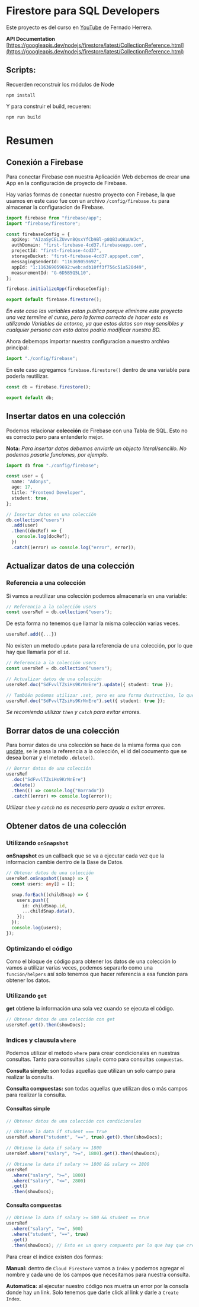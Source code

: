 # Firestore para SQL Developers

Este proyecto es del curso en [YouTube](https://www.youtube.com/playlist?list=PLCKuOXG0bPi29EkcAuVCln9ISbExcQk66) de Fernado Herrera.

**API Documentation** [https://googleapis.dev/nodejs/firestore/latest/CollectionReference.html](https://googleapis.dev/nodejs/firestore/latest/CollectionReference.html)

## Scripts:

Recuerden reconstruir los módulos de Node

```
npm install
```

Y para construir el build, recueren:

```
npm run build
```

# Resumen

## Conexión a Firebase

Para conectar Firebase con nuestra Aplicación Web debemos de crear una App en la configuración de proyecto de Firebase.

Hay varias formas de conectar nuestro proyecto con Firebase, la que usamos en este caso fue con un archivo `/config/firebase.ts` para almacenar la configuracion de Firebase.

```ts
import firebase from "firebase/app";
import "firebase/firestore";

const firebaseConfig = {
  apiKey: "AIzaSyCELZUvvnBQsxYfCb9Bl-p8QB3uQKuUWJc",
  authDomain: "first-firebase-4cd37.firebaseapp.com",
  projectId: "first-firebase-4cd37",
  storageBucket: "first-firebase-4cd37.appspot.com",
  messagingSenderId: "116369059692",
  appId: "1:116369059692:web:adb10ff3f756c51a520d49",
  measurementId: "G-6D5B5Q5L10",
};

firebase.initializeApp(firebaseConfig);

export default firebase.firestore();
```

_En este caso las variables estan publica porque eliminare este proyecto una vez termiine el curso, pero la forma correcta de hacer esto es utilizando Variables de entorno, ya que estos datos son muy sensibles y cualquier persona con esto datos podria modificar nuestra BD._

Ahora debemops importar nuestra configuracion a nuestro archivo principal:

```ts
import "./config/firebase";
```

En este caso agregamos `firebase.firestore()` dentro de una variable para poderla reutilizar.

```ts
const db = firebase.firestore();

export default db;
```

## Insertar datos en una colección

Podemos relacionar **colección** de Firebase con una Tabla de SQL. Esto no es correcto pero para entenderlo mejor.

**Nota:** _Para insertar datos debemos enviarle un objecto literal/sencillo. No podemos pasarle funciones, por ejemplo._

```ts
import db from "./config/firebase";

const user = {
  name: "Adonys",
  age: 17,
  title: "Frontend Developer",
  student: true,
};

// Insertar datos en una colección
db.collection("users")
  .add(user)
  .then((docRef) => {
    console.log(docRef);
  })
  .catch((error) => console.log("error", error));
```

## Actualizar datos de una colección

### Referencia a una colección

Si vamos a reutilizar una colección podemos almacenarla en una variable:

```ts
// Referencia a la colección users
const usersRef = db.collection("users");
```

De esta forma no tenemos que llamar la misma colección varias veces.

```ts
usersRef.add({...})
```

No existen un metodo `update` para la referencia de una colección, por lo que hay que llamarla por el `id`.

```ts
// Referencia a la colección users
const usersRef = db.collection("users");

// Actualizar datos de una colección
usersRef.doc("SdFvvlTZsiHs9KrNnEre").update({ student: true });

// También podemos utilizar .set, pero es una forma destructiva, lo que quiere decir que borrara los otros datos
usersRef.doc("SdFvvlTZsiHs9KrNnEre").set({ student: true });
```

_Se recomienda utilizar `then` y `catch` para evitar errores._

## Borrar datos de una colección

Para borrar datos de una colección se hace de la misma forma que con [update](#actualizar-datos-de-una-colección), se le pasa la referencia a la colección, el id del cocumento que se desea borrar y el metodo `.delete()`.

```ts
// Borrar datos de una colección
usersRef
  .doc("SdFvvlTZsiHs9KrNnEre")
  .delete()
  .then(() => console.log("Borrado"))
  .catch((error) => console.log(error));
```

_Utilizar `then` y `catch` no es necesario pero ayuda a evitar errores._

## Obtener datos de una colección

### Utilizando `onSnapshot`

**onSnapshot** es un callback que se va a ejecutar cada vez que la informacion cambie dentro de la Base de Datos.

```ts
// Obtener datos de una colección
usersRef.onSnapshot((snap) => {
  const users: any[] = [];

  snap.forEach((childSnap) => {
    users.push({
      id: childSnap.id,
      ...childSnap.data(),
    });
  });
  console.log(users);
});
```

### Optimizando el código

Como el bloque de código para obtener los datos de una colección lo vamos a utilizar varias veces, podemos separarlo como una `función/helpers` así solo tenemos que hacer referencia a esa función para obtener los datos.

### Utilizando `get`

**get** obtiene la información una sola vez cuando se ejecuta el código.

```ts
// Obtener datos de una colección con get
usersRef.get().then(showDocs);
```

### Indices y clausula `where`

Podemos utilizar el metodo `where` para crear condicionales en nuestras consultas. Tanto para consultas `simple` como para consultas `compuestas`.

**Consulta simple:** son todas aquellas que utilizan un solo campo para realizar la consulta.

**Consulta compuestas:** son todas aquellas que utilizan dos o más campos para realizar la consulta.

#### Consultas simple

```ts
// Obtener datos de una colección con condicionales

// Obtiene la data if student === true
usersRef.where("student", "==", true).get().then(showDocs);

// Obtiene la data if salary >= 1800
usersRef.where("salary", ">=", 1800).get().then(showDocs);

// Obtiene la data if salary >= 1800 && salary <= 2800
usersRef
  .where("salary", ">=", 1800)
  .where("salary", "<=", 2800)
  .get()
  .then(showDocs);
```

#### Consulta compuestas

```ts
// Obtiene la data if salary >= 500 && student == true
usersRef
  .where("salary", ">=", 500)
  .where("student", "==", true)
  .get()
  .then(showDocs); // Esto es un query compuesto por lo que hay que crear un índice
```

Para crear el índice existen dos formas:

**Manual:** dentro de `Cloud Firestore` vamos a `Index` y podemos agregar el nombre y cada uno de los campos que necesitamos para nuestra consulta.

**Automatica:** al ejecutar nuestro código nos muetra un error por la consola donde hay un link. Solo tenemos que darle click al link y darle a `Create Index`.
